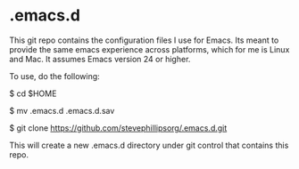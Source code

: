 # .emacs.d
This git repo contains the configuration files I use for Emacs. Its
meant to provide the same emacs experience across platforms, which for
me is Linux and Mac. It assumes Emacs version 24 or higher. 


To use, do the following:

$ cd $HOME

$ mv .emacs.d .emacs.d.sav

$ git clone https://github.com/stevephillipsorg/.emacs.d.git


This will create a new .emacs.d directory under git control that
contains this repo. 

